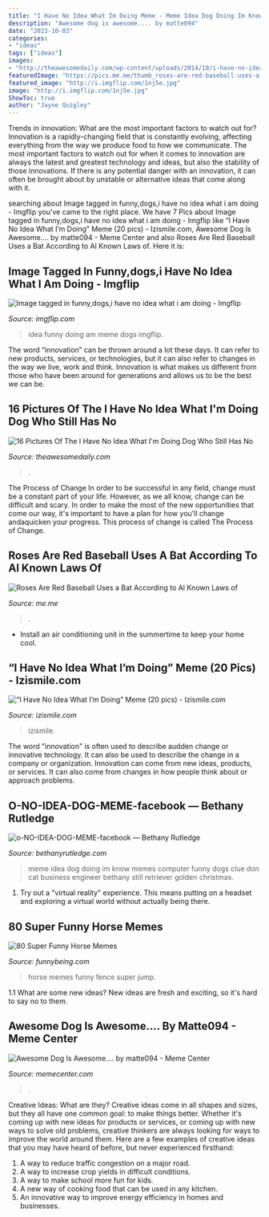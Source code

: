 ```yaml
---
title: "I Have No Idea What Im Doing Meme - Meme Idea Dog Doing Im Know Memes Computer Funny Dogs Clue Don Cat Business Engineer Bethany Still Retriever Golden Christmas"
description: "Awesome dog is awesome.... by matte094"
date: "2023-10-03"
categories:
- "ideas"
tags: ["ideas"]
images:
- "http://theawesomedaily.com/wp-content/uploads/2014/10/i-have-no-idea-what-im-doing-dog-feat-1-620x400.jpg"
featuredImage: "https://pics.me.me/thumb_roses-are-red-baseball-uses-a-bat-according-to-al-63789458.png"
featured_image: "http://i.imgflip.com/1nj5e.jpg"
image: "http://i.imgflip.com/1nj5e.jpg"
ShowToc: true
author: "Jayne Quigley"
---
```



Trends in innovation: What are the most important factors to watch out for?
Innovation is a rapidly-changing field that is constantly evolving, affecting everything from the way we produce food to how we communicate. The most important factors to watch out for when it comes to innovation are always the latest and greatest technology and ideas, but also the stability of those innovations. If there is any potential danger with an innovation, it can often be brought about by unstable or alternative ideas that come along with it.

	

		
searching about Image tagged in funny,dogs,i have no idea what i am doing - Imgflip you've came to the right place. We have 7 Pics about Image tagged in funny,dogs,i have no idea what i am doing - Imgflip like “I Have No Idea What I’m Doing” Meme (20 pics) - Izismile.com, Awesome Dog Is Awesome.... by matte094 - Meme Center and also Roses Are Red Baseball Uses a Bat According to Al Known Laws of. Here it is:
		
    
## Image Tagged In Funny,dogs,i Have No Idea What I Am Doing - Imgflip

<img loading=lazy src="http://i.imgflip.com/1nj5e.jpg" onerror="this.onerror=null;this.src='https://tse3.mm.bing.net/th?id=OIP.eXaDorIQ1FTTGqxpajCm2gHaFV&amp;pid=15.1';" alt="Image tagged in funny,dogs,i have no idea what i am doing - Imgflip">

_Source: imgflip.com_

>idea funny doing am meme dogs imgflip. 

	

The word “innovation” can be thrown around a lot these days. It can refer to new products, services, or technologies, but it can also refer to changes in the way we live, work and think. Innovation is what makes us different from those who have been around for generations and allows us to be the best we can be.

    
## 16 Pictures Of The I Have No Idea What I&#039;m Doing Dog Who Still Has No

<img loading=lazy src="http://theawesomedaily.com/wp-content/uploads/2014/10/i-have-no-idea-what-im-doing-dog-feat-1-620x400.jpg" onerror="this.onerror=null;this.src='https://tse4.mm.bing.net/th?id=OIP.FdJNpuEaf3_PBbGg_8LaMwHaEx&amp;pid=15.1';" alt="16 Pictures Of The I Have No Idea What I&#039;m Doing Dog Who Still Has No">

_Source: theawesomedaily.com_

>. 

	

The Process of Change
In order to be successful in any field, change must be a constant part of your life. However, as we all know, change can be difficult and scary. In order to make the most of the new opportunities that come our way, it's important to have a plan for how you'll change andaquicken your progress. This process of change is called The Process of Change.

    
## Roses Are Red Baseball Uses A Bat According To Al Known Laws Of

<img loading=lazy src="https://pics.me.me/thumb_roses-are-red-baseball-uses-a-bat-according-to-al-63789458.png" onerror="this.onerror=null;this.src='https://tse4.mm.bing.net/th?id=OIP.NLBlabTy5YHXCs8tPMn0mQAAAA&amp;pid=15.1';" alt="Roses Are Red Baseball Uses a Bat According to Al Known Laws of">

_Source: me.me_

>. 

	

- Install an air conditioning unit in the summertime to keep your home cool.

    
## “I Have No Idea What I’m Doing” Meme (20 Pics) - Izismile.com

<img loading=lazy src="https://img.izismile.com/img/img5/20120417/640/i_have_no_idea_what_im_doing_meme_640_high_14.jpg" onerror="this.onerror=null;this.src='https://tse2.mm.bing.net/th?id=OIP.bIsEUPqLdfk8qrol6WZDQAHaM8&amp;pid=15.1';" alt="“I Have No Idea What I’m Doing” Meme (20 pics) - Izismile.com">

_Source: izismile.com_

>izismile. 

	

The word "innovation" is often used to describe audden change or innovative technology. It can also be used to describe the change in a company or organization. Innovation can come from new ideas, products, or services. It can also come from changes in how people think about or approach problems.

    
## O-NO-IDEA-DOG-MEME-facebook — Bethany Rutledge

<img loading=lazy src="https://bethanyrutledge.com/wp-content/uploads/2018/06/o-NO-IDEA-DOG-MEME-facebook.jpg" onerror="this.onerror=null;this.src='https://tse4.mm.bing.net/th?id=OIP.NNY6BceafGI90s6BQ2BtxQHaDt&amp;pid=15.1';" alt="o-NO-IDEA-DOG-MEME-facebook — Bethany Rutledge">

_Source: bethanyrutledge.com_

>meme idea dog doing im know memes computer funny dogs clue don cat business engineer bethany still retriever golden christmas. 

	

1. Try out a "virtual reality" experience. This means putting on a headset and exploring a virtual world without actually being there.

    
## 80 Super Funny Horse Memes

<img loading=lazy src="https://www.funnybeing.com/wp-content/uploads/2017/05/I-Just-Have-To-Jump-Over-The-Fence.jpg" onerror="this.onerror=null;this.src='https://tse4.mm.bing.net/th?id=OIP.GU-IcZtxMsiTEIxZ4VAEWAHaN8&amp;pid=15.1';" alt="80 Super Funny Horse Memes">

_Source: funnybeing.com_

>horse memes funny fence super jump. 

	

1.1 What are some new ideas?
New ideas are fresh and exciting, so it's hard to say no to them.

    
## Awesome Dog Is Awesome.... By Matte094 - Meme Center

<img loading=lazy src="https://img.memecdn.com/awesome-dog-is-awesome_o_519514.jpg" onerror="this.onerror=null;this.src='https://tse4.mm.bing.net/th?id=OIP.MSNqqnHrCExrQkvNGqMb6QHaLQ&amp;pid=15.1';" alt="Awesome Dog Is Awesome.... by matte094 - Meme Center">

_Source: memecenter.com_

>. 

	

Creative Ideas: What are they?
Creative ideas come in all shapes and sizes, but they all have one common goal: to make things better. Whether it's coming up with new ideas for products or services, or coming up with new ways to solve old problems, creative thinkers are always looking for ways to improve the world around them. Here are a few examples of creative ideas that you may have heard of before, but never experienced firsthand: 
1. A way to reduce traffic congestion on a major road.
2. A way to increase crop yields in difficult conditions.
3. A way to make school more fun for kids.
4. A new way of cooking food that can be used in any kitchen.
5. An innovative way to improve energy efficiency in homes and businesses.

